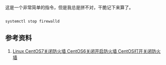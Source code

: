 这是一个非常简单的指令，但是我总是拼不对，干脆记下来算了。

~~~

systemctl stop firewalld

~~~

## 参考资料

1. [Linux CentOS7关闭防火墙 CentOS6关闭开启防火墙 CentOS打开关闭防火墙](https://www.huaweicloud.com/articles/215b0cbccde290e8e820debc2bf3a397.html)